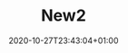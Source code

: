 ---
title: "New2"
date: 2020-10-27T23:43:04+01:00
externallink: "" 
img: "images/front.png"
description: "This is a project"
private: true
---